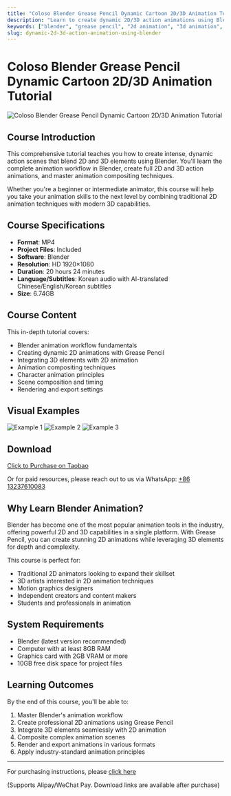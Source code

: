 ```yaml
---
title: "Coloso Blender Grease Pencil Dynamic Cartoon 2D/3D Animation Tutorial with Chinese/English Subtitles"
description: "Learn to create dynamic 2D/3D action animations using Blender's Grease Pencil with this comprehensive tutorial. Perfect for animators looking to blend 2D and 3D techniques."
keywords: ["blender", "grease pencil", "2d animation", "3d animation", "animation tutorial", "coloso", "character animation", "motion graphics"]
slug: dynamic-2d-3d-action-animation-using-blender
---
```


# Coloso Blender Grease Pencil Dynamic Cartoon 2D/3D Animation Tutorial

![Coloso Blender Grease Pencil Dynamic Cartoon 2D/3D Animation Tutorial](/img/Dynamic-2D-3D-Action-Animation-Using-Blender.jpg)

## Course Introduction

This comprehensive tutorial teaches you how to create intense, dynamic action scenes that blend 2D and 3D elements using Blender. You'll learn the complete animation workflow in Blender, create full 2D and 3D action animations, and master animation compositing techniques.

Whether you're a beginner or intermediate animator, this course will help you take your animation skills to the next level by combining traditional 2D animation techniques with modern 3D capabilities.

## Course Specifications

- **Format**: MP4
- **Project Files**: Included
- **Software**: Blender
- **Resolution**: HD 1920×1080
- **Duration**: 20 hours 24 minutes
- **Language/Subtitles**: Korean audio with AI-translated Chinese/English/Korean subtitles
- **Size**: 6.74GB

## Course Content

This in-depth tutorial covers:

- Blender animation workflow fundamentals
- Creating dynamic 2D animations with Grease Pencil
- Integrating 3D elements with 2D animation
- Animation compositing techniques
- Character animation principles
- Scene composition and timing
- Rendering and export settings

## Visual Examples

![Example 1](/img/O1CN015u9VCh2KND8eqgNTz_80049544.webp)
![Example 2](/img/O1CN01HNDiAi2KND8lgOnAj_80049544.webp)
![Example 3](/img/O1CN01zneCw02KND8jaDF0s_80049544.webp)

## Download

[Click to Purchase on Taobao](https://item.taobao.com/item.htm?id=973183862809)

Or for paid resources, please reach out to us via WhatsApp: [+86 13237610083](https://wa.me/8613237610083)

## Why Learn Blender Animation?

Blender has become one of the most popular animation tools in the industry, offering powerful 2D and 3D capabilities in a single platform. With Grease Pencil, you can create stunning 2D animations while leveraging 3D elements for depth and complexity.

This course is perfect for:
- Traditional 2D animators looking to expand their skillset
- 3D artists interested in 2D animation techniques
- Motion graphics designers
- Independent creators and content makers
- Students and professionals in animation

## System Requirements

- Blender (latest version recommended)
- Computer with at least 8GB RAM
- Graphics card with 2GB VRAM or more
- 10GB free disk space for project files

## Learning Outcomes

By the end of this course, you'll be able to:
1. Master Blender's animation workflow
2. Create professional 2D animations using Grease Pencil
3. Integrate 3D elements seamlessly with 2D animation
4. Composite complex animation scenes
5. Render and export animations in various formats
6. Apply industry-standard animation principles

---

For purchasing instructions, please [click here](https://www.gfxcamp.com/how-to-download/)

(Supports Alipay/WeChat Pay. Download links are available after purchase)